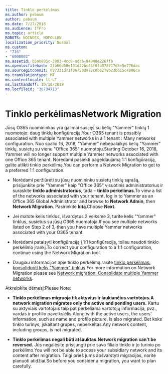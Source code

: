 ```yaml
---
title: Tinklo perkėlimas
ms.author: pebaum
author: pebaum
ms.date: 7/27/2018
ms.audience: ITPro
ms.topic: article
ROBOTS: NOINDEX, NOFOLLOW
localization_priority: Normal
ms.custom:
- "716"
- "6000002"
ms.assetid: b5ab885c-3803-4cc8-adab-94848e226ffb
ms.openlocfilehash: 2fb66d68e131d22bc44f0fd878717d5e5e776dac
ms.sourcegitcommit: 037331d71f06750d972c0b6278b23bb15c4806ca
ms.translationtype: MT
ms.contentlocale: lt-LT
ms.lasthandoff: 10/18/2019
ms.locfileid: "36734713"
---
```

# <a name="network-migration"></a><span data-ttu-id="4eeb2-102">Tinklo perkėlimas</span><span class="sxs-lookup"><span data-stu-id="4eeb2-102">Network Migration</span></span>

<span data-ttu-id="4eeb2-103">Jūsų O365 nuomininkas yra galimai susijęs su kelių "Yammer" tinklų 1 nuomotojo: daug tinklų konfigūraciją.</span><span class="sxs-lookup"><span data-stu-id="4eeb2-103">Your O365 tenant is possibly associated with multiple Yammer networks in a 1 tenant : Many networks configuration.</span></span> <span data-ttu-id="4eeb2-104">Nuo spalio 16, 2018, "Yammer" nebepalaikys kelių "Yammer" tinklų, susietų su vienu "Office 365" nuomotoju.</span><span class="sxs-lookup"><span data-stu-id="4eeb2-104">Starting October 16, 2018, Yammer will no longer support multiple Yammer networks associated with one Office 365 tenant.</span></span> <span data-ttu-id="4eeb2-105">Norėdami pasiekti pageidaujamą 1:1 konfigūraciją, galite atlikti tinklo perkėlimą.</span><span class="sxs-lookup"><span data-stu-id="4eeb2-105">You can perform a Network Migration to get to a preferred 1:1 configuration.</span></span>
  
- <span data-ttu-id="4eeb2-106">Norėdami peržiūrėti su jūsų nuomininku susietų tinklų sąrašą, prisijunkite prie "Yammer" kaip "Office 365" visuotinis administratorius ir suraskite **tinklo administratorius**, tada – **tinklo perkėlimas**.</span><span class="sxs-lookup"><span data-stu-id="4eeb2-106">To view a list of the networks associated with your tenant, log in to Yammer as an Office 365 Global Administrator and browse to **Network Admin**, then **Network Migration**.</span></span> <span data-ttu-id="4eeb2-107">Pasirinkite **kitą**.</span><span class="sxs-lookup"><span data-stu-id="4eeb2-107">Choose **Next**.</span></span>

- <span data-ttu-id="4eeb2-108">Jei matote kelis tinklus, išvardytus 2 veiksme 3, turite kelis "Yammer" tinklus, susietus su jūsų O365 nuomotoja.</span><span class="sxs-lookup"><span data-stu-id="4eeb2-108">If you see multiple networks listed on Step 2 of 3, then you have multiple Yammer networks associated with your O365 tenant.</span></span>

- <span data-ttu-id="4eeb2-109">Norėdami pataisyti konfigūraciją į 1:1 konfigūraciją, toliau naudoti tinklo perkėlimo įrankį.</span><span class="sxs-lookup"><span data-stu-id="4eeb2-109">To correct your configuration to a 1:1 configuration, continue using the Network Migration tool.</span></span>

- <span data-ttu-id="4eeb2-110">Daugiau informacijos apie tinklo perkėlimą rasite [tinklo perkėlimas: konsoliduoti kelis "Yammer" tinklus](https://docs.microsoft.com/yammer/configure-your-yammer-network/consolidate-multiple-yammer-networks).</span><span class="sxs-lookup"><span data-stu-id="4eeb2-110">For more information on Network Migration please see [Network migration: Consolidate multiple Yammer networks](https://docs.microsoft.com/yammer/configure-your-yammer-network/consolidate-multiple-yammer-networks).</span></span>

<span data-ttu-id="4eeb2-111">Atkreipkite dėmesį:</span><span class="sxs-lookup"><span data-stu-id="4eeb2-111">Please Note:</span></span>
  
- <span data-ttu-id="4eeb2-112">**Tinklo perkėlimas migruoja tik aktyvius ir laukiančius vartotojus.**</span><span class="sxs-lookup"><span data-stu-id="4eeb2-112">**A network migration migrates only the active and pending users.**</span></span> <span data-ttu-id="4eeb2-113">Kartu su aktyviais vartotojais taip pat perkeliama vartotojų informacija, pvz., vardas ir profilio paveikslėlis.</span><span class="sxs-lookup"><span data-stu-id="4eeb2-113">Along with the active users, the users' information, such as name and profile picture, is also migrated.</span></span> <span data-ttu-id="4eeb2-114">Bet koks tinklo turinys, įskaitant grupes, neperkeltas.</span><span class="sxs-lookup"><span data-stu-id="4eeb2-114">Any network content, including groups, is not migrated.</span></span>

- <span data-ttu-id="4eeb2-115">**Tinklo perkėlimas negali būti atšauktas.**</span><span class="sxs-lookup"><span data-stu-id="4eeb2-115">**Network migration can't be reversed.**</span></span> <span data-ttu-id="4eeb2-116">Jūs negalėsite prisijungti prie savo filialo tinklo ir jo turinio po perkėlimo.</span><span class="sxs-lookup"><span data-stu-id="4eeb2-116">You will not be able to access your subsidiary network and its content after migration.</span></span> <span data-ttu-id="4eeb2-117">Taigi prieš jums apsvarstyti migracijos, norite planuoti atidžiai.</span><span class="sxs-lookup"><span data-stu-id="4eeb2-117">So before you consider a migration, you want to plan carefully.</span></span>
